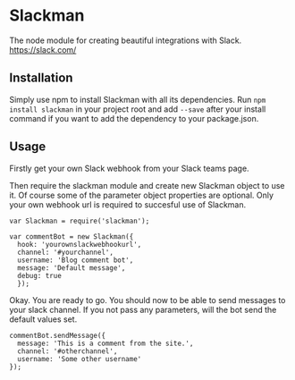 # Slackman
The node module for creating beautiful integrations with Slack. https://slack.com/

## Installation
Simply use npm to install Slackman with all its dependencies. Run `npm install slackman` in your project root and add `--save` after your install command if you want to add the dependency to your package.json.

## Usage
Firstly get your own Slack webhook from your Slack teams page.

Then require the slackman module and create new Slackman object to use it. Of course some of the parameter object properties are optional. Only your own webhook url is required to succesful use of Slackman.

    var Slackman = require('slackman');

    var commentBot = new Slackman({
      hook: 'yourownslackwebhookurl',
      channel: '#yourchannel',
      username: 'Blog comment bot',
      message: 'Default message',
      debug: true
      });

Okay. You are ready to go. You should now to be able to send messages to your slack channel. If you not pass any parameters, will the bot send the default values set.

    commentBot.sendMessage({
      message: 'This is a comment from the site.',
      channel: '#otherchannel',
      username: 'Some other username'
    });
    
